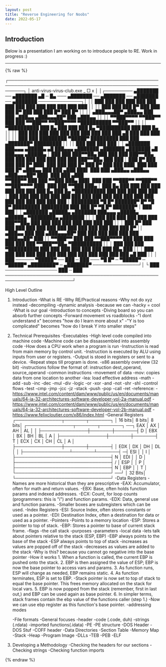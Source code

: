 ```yaml
---
layout: post
title: "Reverse Engineering for Noobs"
date: 2022-05-17
---
```


<h2>Introduction</h2>  
Below is a presentation I am working on to introduce people to RE. Work in progress :)  
<hr>  

{% raw %}  

┌─────────────────────────────────────────────────────────────────────────────────────────────────────────┐ 
│ anti-virus-virus-club.exe                                                                         _ □ x │
│┌───────── ▄███████ ── ▄███████  ▄█ ─ █▄ ─── ▄███████ ── ▄███████ ── ▄███████ ── ▄███████ ──────────────┐│ 
││         ███   ███   ███   ███ ███   ███   ███   ███   ███   ███   ███   ███   ███   ███               ││ 
││         ███   ███   ███   █▀  ███   ███   ███   █▀    ███   ███   ███   █▀    ███   █▀                ││ 
││        ▄███▄▄▄██▀  ▄███▄▄     ███   ███  ▄███▄▄      ▄███▄▄▄██▀   ███        ▄███▄▄                   ││ 
││       ▀▀███▀▀▀▀   ▀▀███▀▀     ███   ███ ▀▀███▀▀     ▀▀███▀▀▀▀   ▀██████████ ▀▀███▀▀                   ││ 
││       ▀██████████   ███   █▄  ███   ███   ███   █▄  ▀██████████         ███   ███   █▄                ││ 
││         ███   ███   ███   ███ ███   ███   ███   ███   ███   ███    ▄█   ███   ███   ███               ││ 
││         ███   ███   █████████  ▀█████▀    █████████   ███   ███  ▄███████▀    █████████               ││ 
││         ███   ███                                     ███   ███                                        │ 
│  ▄███████ ███▄▄▄      ▄█████▄   ▄█  ███▄▄▄      ▄███████    ▄███████    ▄███████  ▄█  ███▄▄▄      ▄█████▄ 
│ ███   ███ ███▀▀██▄   ███   ███ ███  ███▀▀██▄   ███   ███   ███   ███   ███   ███ ███  ███▀▀██▄   ███   ███
│ ███   █▀  ███  ███   ███   █▀  ███▌ ███  ███   ███   █▀    ███   █▀    ███   ███ ███▌ ███  ███   ███   █▀ 
 ▄███▄▄     ███  ███  ▄███       ███▌ ███  ███  ▄███▄▄      ▄███▄▄      ▄███▄▄▄██▀ ███▌ ███  ███  ▄███      
▀▀███▀▀     ███  ███ ▀▀███ ███▄  ███▌ ███  ███ ▀▀███▀▀     ▀▀███▀▀     ▀▀███▀▀▀▀   ███▌ ███  ███ ▀▀███ ███▄ 
│ ███   █▄  ███  ███   ███   ███ ███  ███  ███   ███   █▄    ███   █▄  ▀██████████ ███  ███  ███   ███   ███
│ ███   ███ ███  ███   ███   ███ ███  ███  ███   ███   ███   ███   ███   ███   ███ ███  ███  ███   ███   ███
│ █████████  ▀█  █▀    ███████▀  █▀    ▀█  █▀    █████████   █████████   ███   ███ █▀    ▀█  █▀    ███████▀ 
│                                                                        ███   ███                        │ 
│  ▄███████  ▄█████▄     ▄███████     ███▄▄▄    ▄█████▄   ▄█████▄  ▀████████▄     ▄███████               ││ 
│ ███   ███ ███   ███   ███   ███     ███▀▀██▄ ███   ███ ███   ███   ███   ███   ███   ███               ││ 
│ ███   █▀  ███   ███   ███   ███     ███  ███ ███   ███ ███   ███   ███   ███   ███   █▀                ││ 
 ▄███▄▄     ███   ███  ▄███▄▄▄██▀     ███  ███ ███   ███ ███   ███  ▄███▄▄██▀    ███                     ││ 
▀▀███▀▀     ███   ███ ▀▀███▀▀▀▀       ███  ███ ███   ███ ███   ███ ▀▀███▀▀██▄  ▀██████████               ││ 
│ ███       ███   ███ ▀██████████     ███  ███ ███   ███ ███   ███   ███   ██▄         ███               ││ 
│ ███       ███   ███   ███   ███     ███  ███ ███   ███ ███   ███   ███   ███    ▄█   ███               ││ 
│ ███ ────── ▀█████▀ ── ███ ─ ███ ───  ▀█  █▀ ─ ▀█████▀ ─ ▀█████▀  ▄████████▀ ─ ▄███████▀ ───────────────┘│ 
└ ███ ───────────────── ███ ─ ███ ────────────────────────────────────────────────────────────────────────┘ 

High Level Outline
1. Introduction
    -What is RE
    -Why RE/Practical reasons
        -Why not do xyz instead
            -decompiling
            -dynamic analysis
            -because we can
            -hacky = cool
    -What is our goal
        -Introduction to concepts
        -Diving board so you can absorb further concepts
            -Forward movement vs roadblocks
                -"I dont understand x" becomes "how do I learn more about x"
                -"Y is too complicated" becomes "how do I break Y into smaller steps"

2. Technical Prerequisites
    -Executables
        -High level code compiled into machine code
        -Machine code can be dissassembled into assembly code
    -How does a CPU work when a program is run
        -Instruction is read from main memory by control unit.
        -Instruction is executed by ALU using inputs from user or registers.
        -Output is stoed in registers or sent to a device.
        -Repeat steps till program is done.
    -x86 assembly overview (32 bit)
        -instructions follow the format of:
            instruction dest_operand, source_operand
        -common instructions
            -movement of data
                -mov: copies data from one location to another
                -lea: load effective address
            -math
                -add
                -sub
                -inc
                -dec
                -mul
                -div
            -logic
                -or
                -xor
                -and
                -not
                -shr
                -shl
            -control flows
                -test
                -cmp
                -jmp
                -jcc
                -jz
            -stack
                -push
                -pop
                -call
                -ret
            -reference:
                -https://www.intel.com/content/dam/www/public/us/en/documents/manuals/64-ia-32-architectures-software-developer-vol-2a-manual.pdf
                -https://www.intel.com/content/dam/www/public/us/en/documents/manuals/64-ia-32-architectures-software-developer-vol-2b-manual.pdf
                -https://www.felixcloutier.com/x86/index.html
        -General Registers
                ┌───────────────┬───────┬───────┐
                │        16 bits│ 8 bits│ 8 bits│
                ┌───────────────┬───────┬───────┐ ──┐
            EAX │            AX │   AH  │   AL  │   │
                ├───────────────┼───────┼───────┤ D │
            EBX │            BX │   BH  │   BL  │ A │
                ├───────────────┼───────┼───────┤ T │
            ECX │            CX │   CH  │   CL  │ A │
                ├───────────────┼───────┼───────┤   │
            EDX │            DX │   DH  │   DL  │   │
                ├───────────────┴───────┴───────┤  ─┤
            ESI │                               │ I │
                ├───────────────────────────────┤ N │
            EDI │                               │ D │
                ├───────────────────────────────┤ / │
            ESP │                               │ P │
                ├───────────────────────────────┤ N │
            EBP │                               │ T │
                └───────────────────────────────┘ ──┘
                │                        32 Bits│
                └───────────────────────────────┘
            -Data Registers
                -Names are more historical than they are prescriptive
                -EAX: Accumulator, often for math and return values.
                -EBX: Base, often holds function params and indexed addresses.
                -ECX: Count, for loop counts (programmers: this is "i") and function params.
                -EDX: Data, general use and function params.
                -Smaller boxes are subregisters which can be used. 
            -Index Registers
                -ESI: Source Index, often stores constants or used as a pointer.
                -EDI: Destination Index, often a destination for data or used as a pointer.
            -Pointers
                -Points to a memory location
                -ESP: Stores a pointer to top of stack.
                -EBP: Stores a pointer to base of current stack frame.
        -flags
        -the call stack
            -purposes
            -parameters
            -local data
            -lets talk about pointers relative to the stack (ESP, EBP)
                -EBP always points to the base of the stack
                -ESP always points to top of stack
                    -increases as values are popped off of the stack
                    -decreases as values are added to the stack
                    -Why is this? because you cannot go negative into the base pointer
            -How it works
                1. When a function is called, the current EBP is pushed onto the stack.
                2. EBP is then assigned the value of ESP; EBP is now the base pointer to access vars and params.
                3. As function runs, ESP will change as needed, EBP remains static.
                4. As function terminates, ESP is set to EBP. 
                    -Stack pointer is now set to top of stack to equal the base pointer. This frees memory allocated on the stack for local vars.
                5. EBP is now popped from the stack (remember, first in last out,) and EBP can be used again as base pointer.
                6. In simpler terms, stack frames contain the ebp value of the functions caller (step 1.)
                    -Now we can use ebp register as this function's base pointer.
        -addressing modes

    -File formats
        -General focuses
            -header
            -code (.code, duh)
            -strings (.rdata)
            -imported functions(.idata)
        -PE
            -PE structure
                -DOS Header
                -DOS Stuf
                -COFF header
                -Data Directories
                -Section Table
            -Memory Map
                -Stack
                -Heap
                -Program Image
                -DLLs
                -TEB
                -PEB
        -ELF

3. Developing a Methodology
    -Checking the headers for our sections
    -Checking strings
    -Checking function imports
    
{% endraw %}  
